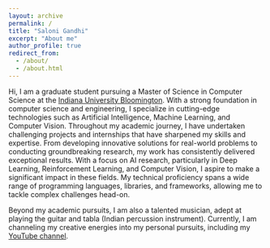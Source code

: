 ```yaml
---
layout: archive
permalink: /
title: "Saloni Gandhi"
excerpt: "About me"
author_profile: true
redirect_from: 
  - /about/
  - /about.html
---
```


Hi, I am a graduate student pursuing a Master of Science in Computer Science at the [Indiana University Bloomington](https://www.usc.edu/). With a strong foundation in computer science and engineering, I specialize in cutting-edge technologies such as Artificial Intelligence, Machine Learning, and Computer Vision. Throughout my academic journey, I have undertaken challenging projects and internships that have sharpened my skills and expertise. From developing innovative solutions for real-world problems to conducting groundbreaking research, my work has consistently delivered exceptional results. With a focus on AI research, particularly in Deep Learning, Reinforcement Learning, and Computer Vision, I aspire to make a significant impact in these fields. My technical proficiency spans a wide range of programming languages, libraries, and frameworks, allowing me to tackle complex challenges head-on.

Beyond my academic pursuits, I am also a talented musician, adept at playing the guitar and tabla (Indian percussion instrument). Currently, I am channeling my creative energies into my personal pursuits, including my [YouTube channel](https://www.youtube.com/@varunv5).
